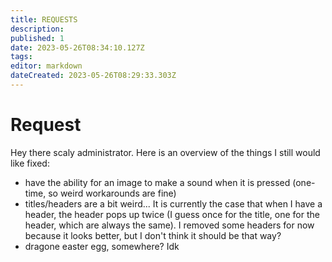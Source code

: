 ```yaml
---
title: REQUESTS
description: 
published: 1
date: 2023-05-26T08:34:10.127Z
tags: 
editor: markdown
dateCreated: 2023-05-26T08:29:33.303Z
---
```


# Request
Hey there scaly administrator. Here is an overview of the things I still would like fixed:

- have the ability for an image to make a sound when it is pressed (one-time,  so weird workarounds are fine)
- titles/headers are a bit weird... It is currently the case that when I have a header, the header pops up twice (I guess once for the title, one for the header, which are always the same). I removed some headers for now because it looks better, but I don't think it should be that way?
- dragone easter egg, somewhere? Idk